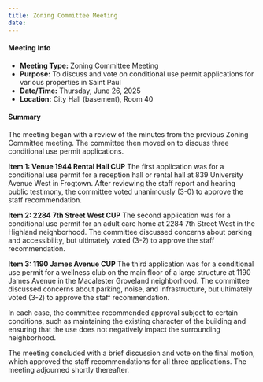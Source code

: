 ```yaml
---
title: Zoning Committee Meeting
date: 
---
```

#### Meeting Info
* **Meeting Type:** Zoning Committee Meeting
* **Purpose:** To discuss and vote on conditional use permit applications for various properties in Saint Paul
* **Date/Time:** Thursday, June 26, 2025
* **Location:** City Hall (basement), Room 40

#### Summary
The meeting began with a review of the minutes from the previous Zoning Committee meeting. The committee then moved on to discuss three conditional use permit applications.

**Item 1: Venue 1944 Rental Hall CUP**
The first application was for a conditional use permit for a reception hall or rental hall at 839 University Avenue West in Frogtown. After reviewing the staff report and hearing public testimony, the committee voted unanimously (3-0) to approve the staff recommendation.

**Item 2: 2284 7th Street West CUP**
The second application was for a conditional use permit for an adult care home at 2284 7th Street West in the Highland neighborhood. The committee discussed concerns about parking and accessibility, but ultimately voted (3-2) to approve the staff recommendation.

**Item 3: 1190 James Avenue CUP**
The third application was for a conditional use permit for a wellness club on the main floor of a large structure at 1190 James Avenue in the Macalester Groveland neighborhood. The committee discussed concerns about parking, noise, and infrastructure, but ultimately voted (3-2) to approve the staff recommendation.

In each case, the committee recommended approval subject to certain conditions, such as maintaining the existing character of the building and ensuring that the use does not negatively impact the surrounding neighborhood.

The meeting concluded with a brief discussion and vote on the final motion, which approved the staff recommendations for all three applications. The meeting adjourned shortly thereafter.

